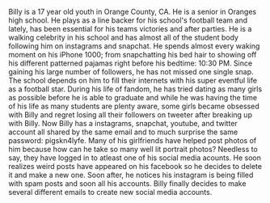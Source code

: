 Billy is a 17 year old youth in Orange County, CA. He is a senior in Oranges high school. He plays as a line backer for his school's football team and lately, has been essential for his teams victories and after parties. He is a walking celebrity in his school and has almost all of the student body following him on instagrams and snapchat. He spends almost every waking moment on his iPhone 1000; from snapchatting his bed hair to showing off his different patterned pajamas right before his bedtime: 10:30 PM. Since gaining his large number of followers, he has not missed one single snap. The school depends on him to fill their internets with his super eventful life as a football star.
During his life of fandom, he has tried dating as many girls as possible before he is able to graduate and while he was having the time of his life as many students are plenty aware, some girls became obsessed with Billy and regret losing all their followers on tweeter after breaking up with Billy. Now Billy has a instagrams, snapchat, youtube, and twitter account all shared by the same email and to much surprise the same password: pigskn4lyfe. Many of his girlfriends have helped post photos of him because how can he take so many well lit portrait photos? Needless to say, they have logged in to atleast one of his social media acounts. He soon realizes weird posts have appeared on his facebook so he decides to delete it and make a new one. Soon after, he notices his instagram is being filled with spam posts and soon all his accounts. Billy finally decides to make several different emails to create new social media accounts.
